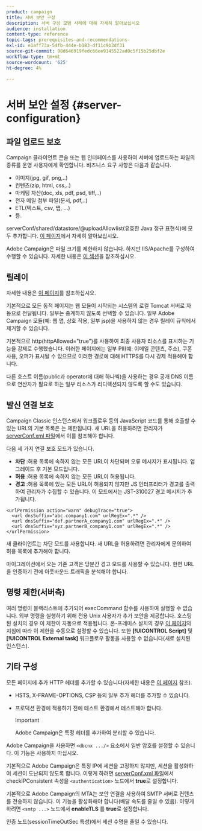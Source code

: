 ```yaml
---
product: campaign
title: 서버 보안 구성
description: 서버 구성 모범 사례에 대해 자세히 알아보십시오
audience: installation
content-type: reference
topic-tags: prerequisites-and-recommendations-
exl-id: e1aff73a-54fb-444e-b183-df11c9b3df31
source-git-commit: 98d646919fedc66ee9145522ad0c5f15b25dbf2e
workflow-type: tm+mt
source-wordcount: '625'
ht-degree: 4%

---
```


# 서버 보안 설정 {#server-configuration}

## 파일 업로드 보호

Campaign 클라이언트 콘솔 또는 웹 인터페이스를 사용하여 서버에 업로드하는 파일의 종류를 운영 사용자에게 확인합니다. 비즈니스 요구 사항은 다음과 같습니다.

* 이미지(jpg, gif, png,..)
* 컨텐츠(zip, html, css,..)
* 마케팅 자산(doc, xls, pdf, psd, tiff,..)
* 전자 메일 첨부 파일(문서, pdf,..)
* ETL(텍스트, csv, 탭, ...)
* 등.

serverConf/shared/datastore/@uploadAllowlist(유효한 Java 정규 표현식)에 모두 추가합니다. [이 페이지](../../installation/using/file-res-management.md)에서 자세히 알아보십시오.

Adobe Campaign은 파일 크기를 제한하지 않습니다. 하지만 IIS/Apache를 구성하여 수행할 수 있습니다. 자세한 내용은 [이 섹션](../../installation/using/web-server-configuration.md)을 참조하십시오.

## 릴레이

자세한 내용은 [이 페이지](../../installation/using/configuring-campaign-server.md#dynamic-page-security-and-relays)를 참조하십시오.

기본적으로 모든 동적 페이지는 웹 모듈이 시작되는 시스템의 로컬 Tomcat 서버로 자동으로 전달됩니다. 일부는 중계하지 않도록 선택할 수 있습니다. 일부 Adobe Campaign 모듈(예: 웹 앱, 상호 작용, 일부 jsp)을 사용하지 않는 경우 릴레이 규칙에서 제거할 수 있습니다.

기본적으로 http(httpAllowed=&quot;true&quot;)를 사용하여 최종 사용자 리소스를 표시하는 기능을 강제로 수행했습니다. 이러한 페이지에는 일부 PII(예: 이메일 콘텐츠, 주소), 쿠폰 사용, 오퍼가 표시될 수 있으므로 이러한 경로에 대해 HTTPS를 다시 강제 적용해야 합니다.

다른 호스트 이름(public과 operator에 대해 하나씩)을 사용하는 경우 공개 DNS 이름으로 연산자가 필요로 하는 일부 리소스가 리디렉션되지 않도록 할 수도 있습니다.

## 발신 연결 보호

Campaign Classic 인스턴스에서 워크플로우 등의 JavaScript 코드를 통해 호출할 수 있는 URL의 기본 목록은 는 제한됩니다. 새 URL을 허용하려면 관리자가 [serverConf.xml 파일](../../installation/using/the-server-configuration-file.md)에서 이를 참조해야 합니다.

다음 세 가지 연결 보호 모드가 있습니다.

* **차단** :허용 목록에 속하지 않는 모든 URL이 차단되며 오류 메시지가 표시됩니다. 업그레이드 후 기본 모드입니다.
* **허용** :허용 목록에 속하지 않는 모든 URL이 허용됩니다.
* **경고** :허용 목록에 있는 모든 URL이 허용되지 않지만 JS 인터프리터가 경고를 출력하여 관리자가 수집할 수 있습니다. 이 모드에서는 JST-310027 경고 메시지가 추가됩니다.

```
<urlPermission action="warn" debugTrace="true">
  <url dnsSuffix="abc.company1.com" urlRegEx=".*" />
  <url dnsSuffix="def.partnerA_company1.com" urlRegEx=".*" />
  <url dnsSuffix="xyz.partnerB_company1.com" urlRegEx=".*" />
</urlPermission>
```

새 클라이언트는 차단 모드를 사용합니다. 새 URL을 허용하려면 관리자에게 문의하여 허용 목록에 추가해야 합니다.

마이그레이션에서 오는 기존 고객은 당분간 경고 모드를 사용할 수 있습니다. 한편 URL을 인증하기 전에 아웃바운드 트래픽을 분석해야 합니다.

## 명령 제한(서버측)

여러 명령이 블랙리스트에 추가되어 execCommand 함수를 사용하여 실행할 수 없습니다. 외부 명령을 실행하기 위해 전용 Unix 사용자가 추가 보안을 제공합니다. 호스팅된 설치의 경우 이 제한이 자동으로 적용됩니다. 온-프레미스 설치의 경우 [이 페이지](../../installation/using/configuring-campaign-server.md#restricting-authorized-external-commands)의 지침에 따라 이 제한을 수동으로 설정할 수 있습니다. 또한 **[!UICONTROL Script]** 및 **[!UICONTROL External task]** 워크플로우 활동을 사용할 수 없습니다(새로 설치된 인스턴스).

## 기타 구성

모든 페이지에 추가 HTTP 헤더를 추가할 수 있습니다(자세한 내용은 [이 페이지](../../installation/using/configuring-campaign-server.md#restricting-authorized-external-commands) 참조).

* HSTS, X-FRAME-OPTIONS, CSP 등의 일부 추가 헤더를 추가할 수 있습니다.
* 프로덕션 환경에 적용하기 전에 테스트 환경에서 테스트해야 합니다.

   >[!IMPORTANT]
   >
   >Adobe Campaign은 특정 헤더를 추가하여 분리할 수 있습니다.

Adobe Campaign을 사용하면 `<dbcnx .../>` 요소에서 일반 암호를 설정할 수 있습니다. 이 기능은 사용하지 마십시오.

기본적으로 Adobe Campaign은 특정 IP에 세션을 고정하지 않지만, 세션을 활성화하여 세션이 도난되지 않도록 합니다. 이렇게 하려면 [serverConf.xml 파일](../../installation/using/the-server-configuration-file.md)에서 checkIPConsistent 속성을 `<authentication>` 노드에서 **true**&#x200B;로 설정합니다.

기본적으로 Adobe Campaign의 MTA는 보안 연결을 사용하여 SMTP 서버로 컨텐츠를 전송하지 않습니다. 이 기능을 활성화해야 합니다(배달 속도를 줄일 수 있음). 이렇게 하려면 `<smtp ...>` 노드에서 **enableTLS** 를 **true**&#x200B;로 설정합니다.

인증 노드(sessionTimeOutSec 특성)에서 세션 수명을 줄일 수 있습니다.
